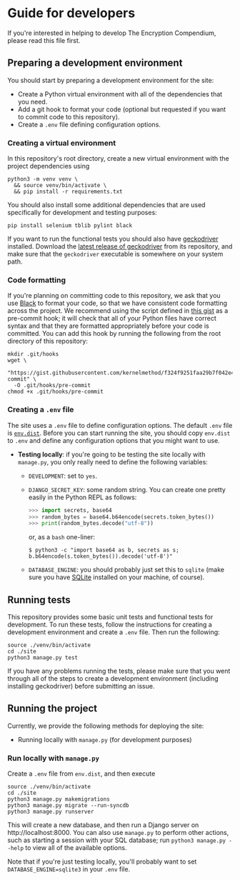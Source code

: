 # Guide for developers
If you're interested in helping to develop The Encryption Compendium, please read this file first.

## Preparing a development environment
You should start by preparing a development environment for the site:

- Create a Python virtual environment with all of the dependencies that you need.
- Add a git hook to format your code (optional but requested if you want to commit code to this repository).
- Create a `.env` file defining configuration options.

### Creating a virtual environment
In this repository's root directory, create a new virtual environment with the project dependencies using

```
python3 -m venv venv \
  && source venv/bin/activate \
  && pip install -r requirements.txt
```

You should also install some additional dependencies that are used specifically for development and testing purposes:

```
pip install selenium tblib pylint black
```

If you want to run the functional tests you should also have [geckodriver](https://github.com/mozilla/geckodriver) installed. Download the [latest release of geckodriver](https://github.com/mozilla/geckodriver/releases) from its repository, and make sure that the `geckodriver` executable is somewhere on your system path.

### Code formatting
If you're planning on committing code to this repository, we ask that you use [Black](https://github.com/psf/black) to format your code, so that we have consistent code formatting across the project. We recommend using the script defined in [this gist](https://gist.github.com/kernelmethod/f324f9251faa29b7f042e40f710ab436) as a pre-commit hook; it will check that all of your Python files have correct syntax and that they are formatted appropriately before your code is committed. You can add this hook by running the following from the root directory of this repository:

```
mkdir .git/hooks
wget \
  "https://gist.githubusercontent.com/kernelmethod/f324f9251faa29b7f042e40f710ab436/raw/d58b6082ebc90d5e158656f70cea05dd000b5930/pre-commit" \
  -O .git/hooks/pre-commit
chmod +x .git/hooks/pre-commit
```

### Creating a `.env` file
The site uses a `.env` file to define configuration options. The default `.env` file is [`env.dist`](https://github.com/The-Encryption-Compendium/the-encryption-compendium/blob/master/env.dist). Before you can start running the site, you should copy `env.dist` to `.env` and define any configuration options that you might want to use.

- **Testing locally**: if you're going to be testing the site locally with `manage.py`, you only really need to define the following variables:
  - `DEVELOPMENT`: set to `yes`.
  - `DJANGO_SECRET_KEY`: some random string. You can create one pretty easily in the Python REPL as follows:

    ```python
    >>> import secrets, base64
    >>> random_bytes = base64.b64encode(secrets.token_bytes())
    >>> print(random_bytes.decode("utf-8"))
    ```

    or, as a `bash` one-liner:

    ```
    $ python3 -c "import base64 as b, secrets as s; b.b64encode(s.token_bytes()).decode('utf-8')"
    ```

  - `DATABASE_ENGINE`: you should probably just set this to `sqlite` (make sure you have [SQLite](https://sqlite.org/index.html) installed on your machine, of course).

## Running tests
This repository provides some basic unit tests and functional tests for development. To run these tests, follow the instructions for creating a development environment and create a `.env` file. Then run the following:

```
source ./venv/bin/activate
cd ./site
python3 manage.py test
```

If you have any problems running the tests, please make sure that you went through all of the steps to create a development environment (including installing geckodriver) before submitting an issue.

## Running the project
Currently, we provide the following methods for deploying the site:

- Running locally with `manage.py` (for development purposes)

### Run locally with `manage.py`
Create a `.env` file from `env.dist`, and then execute

```
source ./venv/bin/activate
cd ./site
python3 manage.py makemigrations
python3 manage.py migrate --run-syncdb
python3 manage.py runserver
```

This will create a new database, and then run a Django server on http://localhost:8000. You can also use `manage.py` to perform other actions, such as starting a session with your SQL database; run `python3 manage.py --help` to view all of the available options.

Note that if you're just testing locally, you'll probably want to set `DATABASE_ENGINE=sqlite3` in your `.env` file.
